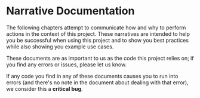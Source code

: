 # Narrative Documentation

The following chapters attempt to communicate how and why to perform actions in the context of this project.
These narratives are intended to help you be successful when using this project and to show you best practices while also showing you example use cases.

These documents are as important to us as the code this project relies on; if you find any errors or issues, please let us know.

If any code you find in any of these documents causes you to run into errors (and there's no note in the document about dealing with that error), we consider this a **critical bug**.
